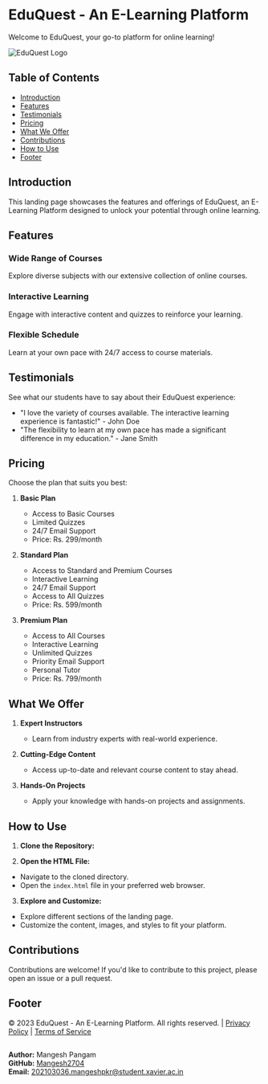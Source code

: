 # EduQuest - An E-Learning Platform

Welcome to EduQuest, your go-to platform for online learning!

![EduQuest Logo](images/eduquest_logo.png)

## Table of Contents
- [Introduction](#introduction)
- [Features](#features)
- [Testimonials](#testimonials)
- [Pricing](#pricing)
- [What We Offer](#what-we-offer)
- [Contributions](#contributions)
- [How to Use](#how-to-use)
- [Footer](#footer)

## Introduction

This landing page showcases the features and offerings of EduQuest, an E-Learning Platform designed to unlock your potential through online learning.

## Features

### Wide Range of Courses
Explore diverse subjects with our extensive collection of online courses.

### Interactive Learning
Engage with interactive content and quizzes to reinforce your learning.

### Flexible Schedule
Learn at your own pace with 24/7 access to course materials.

## Testimonials

See what our students have to say about their EduQuest experience:

- "I love the variety of courses available. The interactive learning experience is fantastic!" - John Doe
- "The flexibility to learn at my own pace has made a significant difference in my education." - Jane Smith

## Pricing

Choose the plan that suits you best:

1. **Basic Plan**
   - Access to Basic Courses
   - Limited Quizzes
   - 24/7 Email Support
   - Price: Rs. 299/month

2. **Standard Plan**
   - Access to Standard and Premium Courses
   - Interactive Learning
   - 24/7 Email Support
   - Access to All Quizzes
   - Price: Rs. 599/month

3. **Premium Plan**
   - Access to All Courses
   - Interactive Learning
   - Unlimited Quizzes
   - Priority Email Support
   - Personal Tutor
   - Price: Rs. 799/month

## What We Offer

1. **Expert Instructors**
   - Learn from industry experts with real-world experience.

2. **Cutting-Edge Content**
   - Access up-to-date and relevant course content to stay ahead.

3. **Hands-On Projects**
   - Apply your knowledge with hands-on projects and assignments.

## How to Use

1. **Clone the Repository:**

2. **Open the HTML File:**
- Navigate to the cloned directory.
- Open the `index.html` file in your preferred web browser.

3. **Explore and Customize:**
- Explore different sections of the landing page.
- Customize the content, images, and styles to fit your platform.

## Contributions

Contributions are welcome! If you'd like to contribute to this project, please open an issue or a pull request.

## Footer

&copy; 2023 EduQuest - An E-Learning Platform. All rights reserved. | [Privacy Policy](#) | [Terms of Service](#)

##
**Author:** Mangesh Pangam  
**GitHub:** [Mangesh2704](https://github.com/Mangesh2704)  
**Email:** 202103036.mangeshpkr@student.xavier.ac.in
